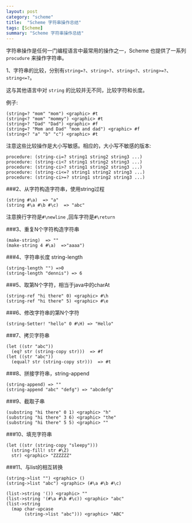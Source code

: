 ```yaml
---
layout: post
category: "scheme"
title:  "Scheme 字符串操作总结"
tags: [Scheme]
summary: "Scheme 字符串操作总结"
---
```

字符串操作是任何一门编程语言中最常用的操作之一，Scheme 也提供了一系列 `procudure` 来操作字符串。

1、字符串的比较，分别有`string=?`、`string>?`、`string<?`、`string>=?`、`string<=?`。

这与其他语言中对 `string` 的比较并无不同，比较字符和长度。

例子:

	(string=? "mom" "mom") <graphic> #t
	(string<? "mom" "mommy") <graphic> #t
	(string>? "Dad" "Dad") <graphic> #f
	(string=? "Mom and Dad" "mom and dad") <graphic> #f
	(string<? "a" "b" "c") <graphic> #t

注意这些比较操作是大小写敏感。相应的，大小写不敏感的版本:

	procedure: (string-ci=? string1 string2 string3 ...) 
	procedure: (string-ci<? string1 string2 string3 ...) 
	procedure: (string-ci>? string1 string2 string3 ...) 
	procedure: (string-ci<=? string1 string2 string3 ...) 
	procedure: (string-ci>=? string1 string2 string3 ...) 
	
###2、从字符构造字符串，使用string过程

	(string #\a)  => "a"
	(string #\a #\b #\c)  => "abc"

注意换行字符是`#\newline` ,回车字符是`#\return`

###3、重复N个字符构造字符串
	
	(make-string)  => ""
	(make-string 4 #\a)  =>"aaaa")

###4、字符串长度 string-length
	
	(string-length "") =>0
	(string-length "dennis") => 6

###5、取第N个字符，相当于java中的charAt
	
	(string-ref "hi there" 0) <graphic> #\h
	(string-ref "hi there" 5) <graphic> #\e

###6、修改字符串的第N个字符

	(string-Setter! "hello" 0 #\H) => "Hello"

###7、拷贝字符串

	(let ((str "abc"))
	  (eq? str (string-copy str)))  => #f
	(let ((str "abc"))
	  (equal? str (string-copy str)))  => #t

###8、拼接字符串，string-append
	
	(string-append) => ""
	(string-append "abc" "defg") => "abcdefg"

###9、截取子串
	
	(substring "hi there" 0 1) <graphic> "h"
	(substring "hi there" 3 6) <graphic> "the"
	(substring "hi there" 5 5) <graphic> "" 

###10、填充字符串

	(let ((str (string-copy "sleepy")))
	  (string-fill! str #\Z)
	  str) <graphic> "ZZZZZZ"

###11、与list的相互转换

	(string->list "") <graphic> ()
	(string->list "abc") <graphic> (#\a #\b #\c)
	
	(list->string '()) <graphic> ""
	(list->string '(#\a #\b #\c)) <graphic> "abc"
	(list->string
	  (map char-upcase
	       (string->list "abc"))) <graphic> "ABC"

